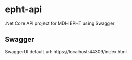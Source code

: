 # epht-api
.Net Core API project for MDH EPHT using Swagger

## Swagger 
SwaggerUI default url: https://localhost:44309/index.html

